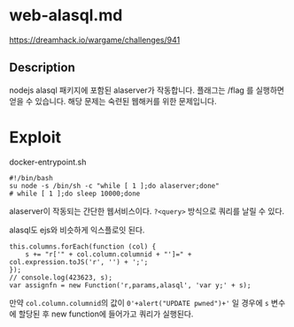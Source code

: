 # web-alasql.md
https://dreamhack.io/wargame/challenges/941
## Description
nodejs alasql 패키지에 포함된 alaserver가 작동합니다.
플래그는 /flag 를 실행하면 얻을 수 있습니다.
해당 문제는 숙련된 웹해커를 위한 문제입니다.

# Exploit
docker-entrypoint.sh
```
#!/bin/bash
su node -s /bin/sh -c "while [ 1 ];do alaserver;done"
# while [ 1 ];do sleep 10000;done
```

alaserver이 작동되는 간단한 웹서비스이다.
`?<query>` 방식으로 쿼리를 날릴 수 있다.

alasql도 ejs와 비슷하게 익스플로잇 된다.

```
this.columns.forEach(function (col) {
	s += "r['" + col.column.columnid + "']=" + col.expression.toJS('r', '') + ';';
});
// console.log(423623, s);
var assignfn = new Function('r,params,alasql', 'var y;' + s);
```

만약 `col.column.columnid`의 값이 `0'+alert("UPDATE pwned")+'` 일 경우에 `s` 변수에 할당된 후 new function에 들어가고 쿼리가 실행된다.
